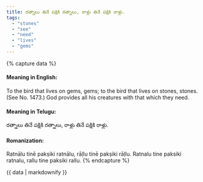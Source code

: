 ```yaml
---
title: రత్నాలు తినే పక్షికి రత్నాలు, రాళ్లు తినే పక్షికి రాళ్లు.
tags:
  - "stones"
  - "see"
  - "need"
  - "lives"
  - "gems"
---
```


{% capture data %}
#### Meaning in English:
To the bird that lives on gems, gems; to the bird that lives on stones, stones.
(See No. 1473.)
God provides all his creatures with that which they need.

#### Meaning in Telugu:
రత్నాలు తినే పక్షికి రత్నాలు, రాళ్లు తినే పక్షికి రాళ్లు.

#### Romanization:
Ratnālu tinē pakṣiki ratnālu, rāḷlu tinē pakṣiki rāḷlu.
Ratnalu tine paksiki ratnalu, rallu tine paksiki rallu.
{% endcapture %}

{{ data | markdownify }}

